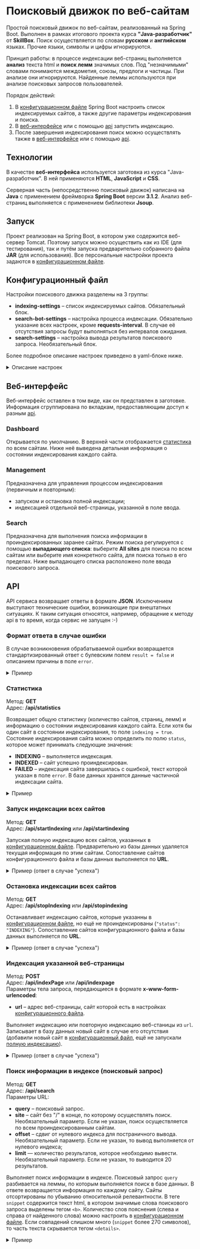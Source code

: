 # Поисковый движок по веб-сайтам

Простой поисковый движок по веб-сайтам, реализованный на Spring Boot. Выполнен в рамках итогового проекта курса
**"Java-разработчик"** от **SkillBox**. Поиск осуществляется по словам **русском** и **английском** языках.
Прочие языки, символы и цифры игнорируются.

Принцип работы: в процессе индексации веб-страниц выполняется **анализ** текста html и **поиск лемм** значимых слов. Под
"незначимыми" словами понимаются междометия, союзы, предлоги и частицы. При анализе они игнорируются. Найденные леммы
используются при анализе поисковых запросов пользователей.

Порядок действий:
1. В [конфигурационном файле](#конфигурационный-файл) Spring Boot настроить список индексируемых сайтов, а также другие
параметры индексирования и поиска.
2. В [веб-интерфейсе](#веб-интерфейс) или с помощью [api](#api) запустить индексацию.
3. После завершения индексирования поиск можно осуществлять также в [веб-интерфейсе](#веб-интерфейс) или с помощью
[api](#api).

## Технологии
В качестве **веб-интерфейса** используется заготовка из курса "Java-разработчик". В ней применяются **HTML**,
**JavaScript** и **CSS**.

Серверная часть (непосредственно поисковый движок) написана на **Java** с применением фреймворка **Spring Boot** версии
**3.1.2**. Анализ веб-страниц выполняется с применением библиотеки **Jsoup**.

## Запуск
Проект реализован на Spring Boot, в котором уже содержится веб-сервер Tomcat. Поэтому запуск можно осуществить как из
IDE (для тестирования), так и путём запуска предварительно собранного файла **JAR** (для использования). Все
персональные настройки проекта задаются в [конфигурационном файле](#конфигурационный-файл).

## Конфигурационный файл
Настройки поискового движка разделены на 3 группы:
- **indexing-settings** – список индексируемых сайтов. Обязательный блок.
- **search-bot-settings** – настройка процесса индексации. Обязательно указание всех настроек, кроме
**requests-interval**. В случае её отсутствия запросы будут выполняться без интервалов ожидания.
- **search-settings** – настройка вывода результатов поискового запроса. Необязательный блок.

Более подробное описание настроек приведено в yaml-блоке ниже.

<details>
<summary>Описание настроек</summary>

```YAML
# Индексируемые сайты
indexing-settings:
  sites:
    - url: https://example.com  # Адрес корня сайта без "/"
      name: Тестовый сайт       # Наименование, которое будет использовано в api и веб-интерфейсе

# Настройки бота, выполняющего индексацию
search-bot-settings:
  # Обязательные настройки, используемые Jsoup
  user-agent: например, имя бота или браузера
  referer: например, адрес другой поисковой системы
  # Необязательный интервал между запросами веб-страниц для анализа.
  # Нужен для минимизации шанса блокировки индексируемыми сайтами.
  requests-interval:
    # Минимальное значение миллисекунд. В случае отсутствия считается равным 0.
    min: 200
    # Максимальное значение миллисекунд.
    # В случае отсутствия, запросы выполняются с фиксированным интервалом min.
    max: 700

# Настройки поиска результатов (для поисковых запросов)
search-settings:
  # Сколько значимых слов нужно выводить слева и справа от поискового слова.
  # В случае отсутствия - 2.
  words-range: 2
```
</details>

## Веб-интерфейс
Веб-интерфейс оставлен в том виде, как он представлен в заготовке. Информация сгруппирована по вкладкам, предоставляющим
доступ к разным [api](#api).

### Dashboard
Открывается по умолчанию. В верхней части отображается [статистика](#статистика) по всем сайтам. Ниже неё выведена
детальная информация о состоянии индексирования каждого сайта.

### Management
Предназначена для управления процессом индексирования (первичным и повторным):
- запуском и остановка полной индексации;
- индексацией отдельной веб-страницы, указанной в поле ввода.

### Search
Предназначена для выполнения поиска информации в проиндексированных заранее сайтах. Режим поиска регулируется с помощью
**выпадающего списка**: выберите **All sites** для поиска по всем сайтам или выберите имя конкретного сайта, для поиска
только в его пределах. Ниже выпадающего списка расположено поле ввода поискового запроса.

## API
API сервиса возвращает ответы в формате **JSON**. Исключением выступают технические ошибки, возникающие при внештатных
ситуациях. К таким ситуация относятся, например, обращение к методу api в то время, когда сервис не запущен :-)

### Формат ответа в случае ошибки
В случае возникновения обрабатываемой ошибки возвращается стандартизированный ответ с булевским полем `result = false`
и описанием причины в поле `error`.

<details>
<summary>Пример</summary>

```JSON
{
  "result": false,
  "error": "Индексация сайта ещё не завершена"
}
```
</details>

### Статистика
Метод: **GET**  
Адрес: **/api/statistics**

Возвращает общую статистику (количество сайтов, страниц, лемм) и информацию о состоянии индексирования каждого сайта.
Если хотя бы один сайт в состоянии индексирования, то поле `indexing = true`. Состояние индексирования сайта можно
определить по полю `status`, которое может принимать следующие значения:
- **INDEXING** – выполняется индексация.
- **INDEXED** – сайт успешно проиндексирован.
- **FAILED** – индексация сайта завершилась с ошибкой, текст которой указан в поле `error`. В базе данных хранятся
данные частичной индексации сайта.

<details>
<summary>Пример</summary>

```JSON
{
  "result": true,
  "statistics": {
    "total": {
      "sites": 3,
      "pages": 9817,
      "lemmas": 600735,
      "indexing": true
    },
    "detailed": [
      {
        "url": "https://www.example1.com",
        "name": "Имя сайта 1, ранее сохранённое в базу даных из конфигурационного файла",
        "status": "INDEXING",
        "statusTime": 1704455999,
        "error": "",
        "pages": 3981,
        "lemmas": 321115
      },
      {
        "url": "https://www.example2.com",
        "name": "Имя сайта 2",
        "status": "INDEXED",
        "statusTime": 1704455009,
        "error": "",
        "pages": 3117,
        "lemmas": 289010
      },
      {
        "url": "https://www.example3.com",
        "name": "Имя сайта 3",
        "status": "FAILED",
        "statusTime": 1704460999,
        "error": "Описание ошибки: страница недоступна",
        "pages": 2719,
        "lemmas": 301217
      }
    ]
  }
}
```
</details>

### Запуск индексации всех сайтов
Метод: **GET**  
Адрес: **/api/startIndexing** или **/api/startindexing**

Запуская полную индексацию всех сайтов, указанных в [конфигурационном файле](#конфигурационный-файл). Предварительно из
базы данных удаляется текущая информация по этим сайтам. Сопоставление сайтов конфигурационного файла и базы данных
выполняется по **URL**.

<details>
<summary>Пример (ответ в случае "успеха")</summary>

```JSON
{
  "result": true
}
```
</details>

### Остановка индексации всех сайтов
Метод: **GET**  
Адрес: **/api/stopIndexing** или **/api/stopindexing**

Останавливает индексацию сайтов, которые указанны в [конфигурационном файле](#конфигурационный-файл), но ещё не
проиндексированы (`"status": "INDEXING"`). Сопоставление сайтов конфигурационного файла и базы данных выполняется по
**URL**.

<details>
<summary>Пример (ответ в случае "успеха")</summary>

```JSON
{
  "result": true
}
```
</details>

### Индексация указанной веб-страницы
Метод: **POST**  
Адрес: **/api/indexPage** или **/api/indexpage**  
Параметры тела запроса, передающиеся в формате **x-www-form-urlencoded**:
- **url** – адрес веб-страницы, сайт которой есть в настройках [конфигурационного файла](#конфигурационный-файл).

Выполняет индексацию или повторную индексацию веб-станицы из `url`. Записывает в базу данных новый сайт в случае его
отсутствия (добавили новый сайт в [конфигурационный файл](#конфигурационный-файл), ещё не запускали
[полную индексацию](#запуск-индексации-всех-сайтов)).

<details>
<summary>Пример (ответ в случае "успеха")</summary>

```JSON
{
  "result": true
}
```
</details>

### Поиск информации в индексе (поисковый запрос)
Метод: **GET**  
Адрес: **/api/search**  
Параметры URL:
- **query** – поисковый запрос.
- **site** – сайт без "/" в конце, по которому осуществлять поиск. Необязательный параметр. Если не указан, поиск
осуществляется по всем проиндексированным сайтам.
- **offset** – сдвиг от нулевого индекса для постраничного вывода. Необязательный параметр. Если не указан, то вывод 
выполняется от нулевого индекса;
- **limit** — количество результатов, которое необходимо вывести. Необязательный параметр. Если не указан, то выводится
20 результатов.

Выполняет поиск информации в индексе. Поисковый запрос `query` разбивается на леммы, по которым выполняется поиск в базе
данных. В ответе возвращается информация по каждому сайту. Сайты отсортированы по убыванию относительной релевантности.
В теге `snippet` содержится текст html, в котором значимые слова поискового запроса выделены тегом `<b>`. Количество
слов пояснения (слева и справа от найденного слова) можно настроить в [конфигурационном файле](#конфигурационный-файл).
Если совпадений слишком много (`snippet` более 270 символов), то часть текста скрывается тегом `<details>`.

<details>
<summary>Пример</summary>

```JSON
{
{
  "result": true,
  "count": 12,
  "data": [
    {
      "site": "https://www.example1.com",
      "siteName": "Имя сайта 1, ранее сохранённое в базу даных из конфигурационного файла",
      "uri": "/path/page.html",
      "title": "Заголовок страницы",
      "snippet": "... фрагмент текста, в котором совпадения <b>выделенные жирным</b> ...",
      "relevance": 1.0
    },
    {
      "site": "https://www.example2.com",
      "siteName": "Имя сайта 2",
      "uri": "/path_to_page/9271",
      "title": "Заголовок другой страницы",
      "snippet": "Если фрагментов <b>несколько</b> ... <details>лишнее будет <b>скрыто</b></details>",
      "relevance": 0.9528302
    }
  ]
}

}
```
</details>